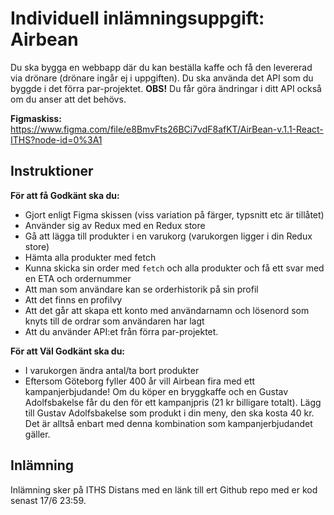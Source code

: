 # Individuell inlämningsuppgift: Airbean

Du ska bygga en webbapp där du kan beställa kaffe och få den levererad via drönare (drönare ingår ej i uppgiften). Du ska använda det API som du byggde i det förra par-projektet. **OBS!** Du får göra ändringar i ditt API också om du anser att det behövs.

**Figmaskiss:** https://www.figma.com/file/e8BmvFts26BCi7vdF8afKT/AirBean-v.1.1-React-ITHS?node-id=0%3A1

## Instruktioner

**För att få Godkänt ska du:**
* Gjort enligt Figma skissen (viss variation på färger, typsnitt etc är tillåtet)
* Använder sig av Redux med en Redux store
* Gå att lägga till produkter i en varukorg (varukorgen ligger i din Redux store)
* Hämta alla produkter med fetch
* Kunna skicka sin order med `fetch` och alla produkter och få ett svar med en ETA och ordernummer
* Att man som användare kan se orderhistorik på sin profil
* Att det finns en profilvy
* Att det går att skapa ett konto med användarnamn och lösenord som knyts till de ordrar som användaren har lagt
* Att du använder API:et från förra par-projektet.

**För att Väl Godkänt ska du:**
* I varukorgen ändra antal/ta bort produkter
* Eftersom Göteborg fyller 400 år vill Airbean fira med ett kampanjerbjudande! Om du köper en bryggkaffe och en Gustav Adolfsbakelse får du den för ett kampanjpris (21 kr billigare totalt). Lägg till Gustav Adolfsbakelse som produkt i din meny, den ska kosta 40 kr. Det är alltså enbart med denna kombination som kampanjerbjudandet gäller.

## Inlämning

Inlämning sker på ITHS Distans med en länk till ert Github repo med er kod senast 17/6 23:59.